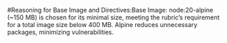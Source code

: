 #Reasoning for Base Image and Directives:Base Image:
 node:20-alpine (~150 MB) is chosen for its minimal size, meeting the rubric’s requirement for a total image size below 400 MB. Alpine reduces unnecessary packages, minimizing vulnerabilities.

